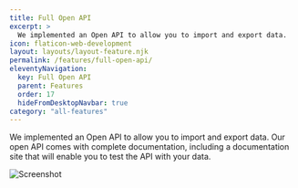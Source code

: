 ```yaml
---
title: Full Open API
excerpt: >
  We implemented an Open API to allow you to import and export data.
icon: flaticon-web-development
layout: layouts/layout-feature.njk
permalink: /features/full-open-api/
eleventyNavigation:
  key: Full Open API
  parent: Features
  order: 17
  hideFromDesktopNavbar: true
category: "all-features"
---
```


We implemented an Open API to allow you to import and export data. Our open API comes with complete documentation, including a documentation site that will enable you to test the API with your data.

<img class="img-fluid" src="https://www.itportal.com/v4/images/api.png" alt="Screenshot">